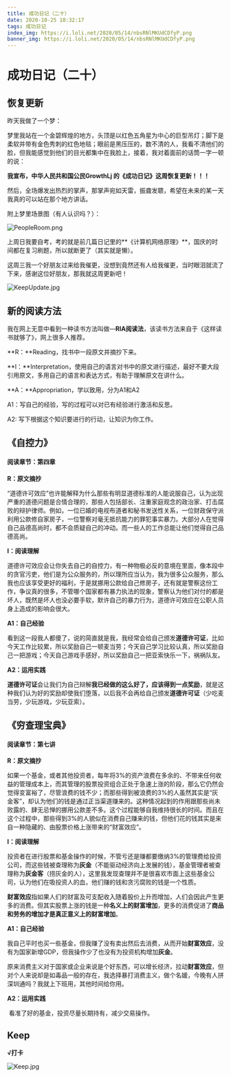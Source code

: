 ```yaml
---
title: 成功日记（二十）
date: 2020-10-25 18:32:17
tags: 成功日记
index_img: https://i.loli.net/2020/05/14/nbsRNlMKUdCDfyP.png
banner_img: https://i.loli.net/2020/05/14/nbsRNlMKUdCDfyP.png
---
```






# 成功日记（二十）



## 恢复更新

昨天我做了一个梦：

梦里我站在一个金碧辉煌的地方，头顶是以红色五角星为中心的巨型吊灯；脚下是柔软并带有金色秀刺的红色地毯；眼前是黑压压的，数不清的人，我看不清他们的脸，但我能感觉到他们的目光都集中在我脸上，接着，我对着面前的话筒一字一顿的说：

**我宣布，中华人民共和国公民GrowthLj 的《成功日记》这周恢复更新！！！**

然后，全场爆发出热烈的掌声，那掌声宛如天雷，振聋发聩，希望在未来的某一天我真的可以站在那个地方讲话。

附上梦里场景图（有人认识吗？）：

![PeopleRoom.png](https://i.loli.net/2020/10/24/zxeF5WSOH7tv8Tr.png)

上周日我要自考，考的就是前几篇日记里的**《计算机网络原理》**，国庆的时间都在复习刷题，所以就断更了（其实就是懒）。

这周三我一个好朋友过来给我催更，没想到竟然还有人给我催更，当时眼泪就流了下来，感谢这位好朋友，那我就这周更新吧！

![KeepUpdate.jpg](https://i.loli.net/2020/10/24/M4NTsSmwUQhiqJO.jpg)





## 新的阅读方法

我在网上无意中看到一种读书方法叫做—**RIA阅读法**，该读书方法来自于《这样读书就够了》，网上很多人推荐。

**R：**Reading，找书中一段原文并摘抄下来。

**I：**Interpretation，使用自己的语言对书中的原文进行描述，最好不要大段引用原文，多用自己的语言和表达方式，有助于理解原文在讲什么。

**A：**Appropriation，学以致用，分为A1和A2

A1：写自己的经验，写的过程可以对已有经验进行激活和反思。

A2:  写下根据这个知识要进行的行动，让知识为你工作。





## 《自控力》

#### 阅读章节：第四章

**R：原文摘抄**

​		“道德许可效应”也许能解释为什么那些有明显道德标准的人能说服自己，认为出现严重的道德问题是合情合理的，那些人包括部长、注重家庭观念的政治家、打击腐败的辩护律师。例如，一位已婚的电视布道者和秘书发送性关系，一位财政保守派利用公款修自家房子，一位警察对毫无抵抗能力的罪犯事实暴力。大部分人在觉得自己品德高尚时，都不会质疑自己的冲动。而一些人的工作总能让他们觉得自己品德高尚。

**I：阅读理解**

​		道德许可效应会让你失去自己的自控力，有一种物极必反的意境在里面，像本段中的贪官污吏，他们是为公众服务的，所以理所应当认为，我为很多公众服务，那么我也应该享受更好的福利，于是就挪用公款给自己修房子，还有就是警察这份工作，争议真的很多，不管哪个国家都有暴力执法的现象，警察认为他们对付的都是坏人，既然是坏人也没必要手软，默许自己的暴力行为，道德许可效应在公职人员身上造成的影响会很大。

**A1：自己经验**

​		看到这一段我人都傻了，说的简直就是我，我经常会给自己颁发**道德许可证**，比如 今天工作比较累，所以奖励自己一顿麦当劳；今天自己学习比较认真，所以奖励自己一把游戏；今天自己游戏手感好，所以奖励自己一把亚索快乐一下，祸祸队友。

**A2：运用实践**

​		**道德许可证**会让我们为自己辩解**我已经做的这么好了，应该得到一点奖励**，就是这种我们认为好的奖励却使我们堕落，以后我不会再给自己颁发**道德许可证**（少吃麦当劳，少玩游戏，少玩亚索）。





## 《穷查理宝典》

#### 阅读章节：第七讲

**R：原文摘抄**

​		如果一个基金，或者其他投资者，每年将3%的资产浪费在多余的、不带来任何收益的管理成本上，而其管理的股票投资组合正处于急速上涨的阶段，那么它仍然会觉得变富裕了，尽管浪费的钱不少；而那些得到被浪费的3%的人虽然其实是“灰金客”，却认为他们的钱是通过正当渠道赚来的。这种情况起到的作用跟那些尚未败露的、肆无忌惮的挪用公款差不多。这个过程能够自我维持很长的时间。而且在这个过程中，那些得到3%的人貌似在消费自己赚来的钱，但他们花的钱其实是来自一种隐藏的、由股票价格上涨带来的“财富效应”。

**I：阅读理解**

​		投资者在进行股票和基金操作的时候，不管亏还是赚都要缴纳3%的管理费给投资公司，而这些钱被查理称为**灰金**（不能驱动经济向上发展的钱），基金管理者被查理称为**灰金客**（捞灰金的人），这里我发现查理并不是很喜欢市面上这些基金公司，认为他们在吸投资人的血，他们赚的钱和贪污腐败的钱是一个性质。

**财富效应**指如果人们的财富及可支配收入随着股价上升而增加，人们会因此产生更多的消费。但其实股票上涨的钱是一种**名义上的财富增加**，更多的消费促进了**商品和劳务的增加才是真正意义上的财富增加**。

**A1：自己经验**

​		我自己平时也买一些基金，但我赚了没有卖出然后去消费，从而开始**财富效应**，没有为国家新增GDP，但我操作少了也没有为投资机构增加**灰金**。

原来消费主义对于国家或企业来说是个好东西，可以增长经济，拉动**财富效应**，但对个人来说却是如毒品一般的存在，我选择暴打消费主义，做个名媛，今晚有人拼深圳通吗？我就上下班用，其他时间给你用。

**A2：运用实践**

​		看准了好的基金，投资尽量长期持有，减少交易操作。





## Keep

**√打卡**

![Keep.jpg](https://i.loli.net/2020/10/24/clfTD25M7C8EYjZ.jpg)
